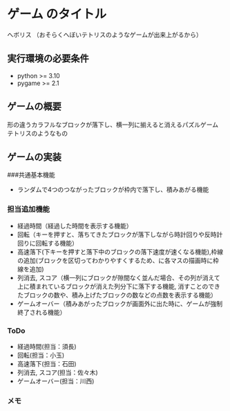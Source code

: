 # ゲーム のタイトル
へボリス
（おそらくへぼいテトリスのようなゲームが出来上がるから）
## 実行環境の必要条件
* python >= 3.10
* pygame >= 2.1

## ゲームの概要
形の違うカラフルなブロックが落下し、横一列に揃えると消えるパズルゲーム
テトリスのようなもの

## ゲームの実装
###共通基本機能
* ランダムで4つのつながったブロックが枠内で落下し、積みあがる機能

### 担当追加機能
* 経過時間（経過した時間を表示する機能）
* 回転（キーを押すと、落ちてきたブロックが落下しながら時計回りや反時計回りに回転する機能）
* 高速落下(下キーを押すと落下中のブロックの落下速度が速くなる機能),枠線の追加(ブロックを区切ってわかりやすくするため、に各マスの描画時に枠線を追加)
* 列消去, スコア（横一列にブロックが隙間なく並んだ場合、その列が消えて上に積まれているブロックが消えた列分下に落下する機能, 消すことのできたブロックの数や、積み上げたブロックの数などの点数を表示する機能）
* ゲームオーバー（積みあがったブロックが画面外に出た時に、ゲームが強制終了される機能）
### ToDo
- 経過時間(担当：須長)
- 回転(担当：小玉)
- 高速落下(担当：石田)
- 列消去, スコア(担当：佐々木)
- ゲームオーバー(担当：川西)
### メモ

